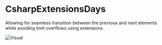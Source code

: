 # CsharpExtensionsDays
Allowing for seamless transition between the previous and next elements while avoiding limit overflows using extensions.


![Visual](https://cdn.discordapp.com/attachments/554479498721099787/1163171184494518312/image.png?ex=653e9a95&is=652c2595&hm=ac84ffdff656548c0e5c668450c203ae27a8c7ea3d165a3e445b43d52aae48e3&)
